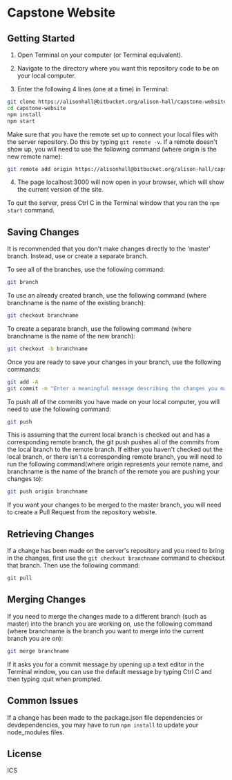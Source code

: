 # Capstone Website

##
## Getting Started


1) Open Terminal on your computer (or Terminal equivalent).

2) Navigate to the directory where you want this repository code to be on your local computer.

3) Enter the following 4 lines (one at a time) in Terminal:

```bash
git clone https://alisonhall@bitbucket.org/alison-hall/capstone-website.git
cd capstone-website
npm install
npm start
```

Make sure that you have the remote set up to connect your local files with the server repository. Do this by typing `git remote -v`. If a remote doesn't show up, you will need to use the following command (where origin is the new remote name):
```bash
git remote add origin https://alisonhall@bitbucket.org/alison-hall/capstone-website.git
```

4) The page localhost:3000 will now open in your browser, which will show the current version of the site.

To quit the server, press Ctrl C in the Terminal window that you ran the `npm start` command.


##
## Saving Changes
It is recommended that you don't make changes directly to the 'master' branch. Instead, use or create a separate branch.

To see all of the branches, use the following command:
```bash
git branch
```

To use an already created branch, use the following command (where branchname is the name of the existing branch):
```bash
git checkout branchname
```

To create a separate branch, use the following command (where branchname is the name of the new branch):
```bash
git checkout -b branchname
```

Once you are ready to save your changes in your branch, use the following commands:
```bash
git add -A
git commit -m "Enter a meaningful message describing the changes you made"

```

To push all of the commits you have made on your local computer, you will need to use the following command:
```bash
git push
```
This is assuming that the current local branch is checked out and has a corresponding remote branch, the git push pushes all of the commits from the local branch to the remote branch. If either you haven't checked out the local branch, or there isn't a corresponding remote branch, you will need to run the following command(where origin represents your remote name, and branchname is the name of the branch of the remote you are pushing your changes to):
```bash
git push origin branchname
```

If you want your changes to be merged to the master branch, you will need to create a Pull Request from the repository website.


##
## Retrieving Changes

If a change has been made on the server's repository and you need to bring in the changes, first use the `git checkout branchname` command to checkout that branch. Then use the following command:
```bash
git pull
```

##
## Merging Changes

If you need to merge the changes made to a different branch (such as master) into the branch you are working on, use the following command (where branchname is the branch you want to merge into the current branch you are on):
```bash
git merge branchname
```
If it asks you for a commit message by opening up a text editor in the Terminal window, you can use the default message by typing Ctrl C and then typing :quit when prompted.


##
## Common Issues
If a change has been made to the package.json file dependencies or devdependencies, you may have to run `npm install` to update your node_modules files.




## License

ICS